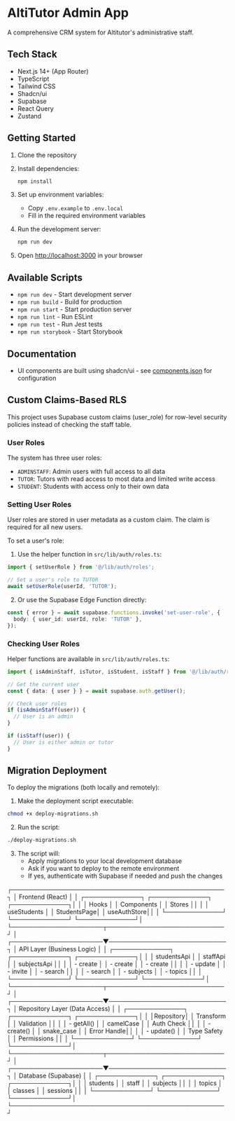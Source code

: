 # AltiTutor Admin App

A comprehensive CRM system for Altitutor's administrative staff.

## Tech Stack

- Next.js 14+ (App Router)
- TypeScript
- Tailwind CSS
- Shadcn/ui
- Supabase
- React Query
- Zustand

## Getting Started

1. Clone the repository
2. Install dependencies:
   ```bash
   npm install
   ```
3. Set up environment variables:
   - Copy `.env.example` to `.env.local`
   - Fill in the required environment variables

4. Run the development server:
   ```bash
   npm run dev
   ```

5. Open [http://localhost:3000](http://localhost:3000) in your browser

## Available Scripts

- `npm run dev` - Start development server
- `npm run build` - Build for production
- `npm run start` - Start production server
- `npm run lint` - Run ESLint
- `npm run test` - Run Jest tests
- `npm run storybook` - Start Storybook

## Documentation

- UI components are built using shadcn/ui - see [components.json](components.json) for configuration

## Custom Claims-Based RLS

This project uses Supabase custom claims (user_role) for row-level security policies instead of checking the staff table. 

### User Roles

The system has three user roles:
- `ADMINSTAFF`: Admin users with full access to all data
- `TUTOR`: Tutors with read access to most data and limited write access
- `STUDENT`: Students with access only to their own data

### Setting User Roles

User roles are stored in user metadata as a custom claim. The claim is required for all new users.

To set a user's role:
1. Use the helper function in `src/lib/auth/roles.ts`: 
```typescript
import { setUserRole } from '@/lib/auth/roles';

// Set a user's role to TUTOR
await setUserRole(userId, 'TUTOR');
```

2. Or use the Supabase Edge Function directly:
```typescript
const { error } = await supabase.functions.invoke('set-user-role', {
  body: { user_id: userId, role: 'TUTOR' },
});
```

### Checking User Roles

Helper functions are available in `src/lib/auth/roles.ts`:
```typescript
import { isAdminStaff, isTutor, isStudent, isStaff } from '@/lib/auth/roles';

// Get the current user
const { data: { user } } = await supabase.auth.getUser();

// Check user roles
if (isAdminStaff(user)) {
  // User is an admin
}

if (isStaff(user)) {
  // User is either admin or tutor
}
```

## Migration Deployment

To deploy the migrations (both locally and remotely):

1. Make the deployment script executable:
```bash
chmod +x deploy-migrations.sh
```

2. Run the script:
```bash
./deploy-migrations.sh
```

3. The script will:
   - Apply migrations to your local development database
   - Ask if you want to deploy to the remote environment
   - If yes, authenticate with Supabase if needed and push the changes
 


┌─────────────────────────────────────────────────┐
│                 Frontend (React)                │
│  ┌─────────────┐ ┌─────────────┐ ┌─────────────┐│
│  │   Hooks     │ │ Components  │ │   Stores    ││
│  │ useStudents │ │ StudentsPage│ │ useAuthStore││
│  └─────────────┘ └─────────────┘ └─────────────┘│
└─────────────────────┬───────────────────────────┘
                      │
┌─────────────────────▼───────────────────────────┐
│              API Layer (Business Logic)         │
│  ┌─────────────┐ ┌─────────────┐ ┌─────────────┐│
│  │ studentsApi │ │  staffApi   │ │ subjectsApi ││
│  │ - create    │ │ - create    │ │ - create    ││
│  │ - update    │ │ - invite    │ │ - search    ││
│  │ - search    │ │ - subjects  │ │ - topics    ││
│  └─────────────┘ └─────────────┘ └─────────────┘│
└─────────────────────┬───────────────────────────┘
                      │
┌─────────────────────▼───────────────────────────┐
│            Repository Layer (Data Access)       │
│  ┌─────────────┐ ┌─────────────┐ ┌─────────────┐│
│  │Repository<T>│ │ Transform   │ │ Validation  ││
│  │ - getAll()  │ │ camelCase   │ │ Auth Check  ││
│  │ - create()  │ │ snake_case  │ │ Error Handle││
│  │ - update()  │ │ Type Safety │ │ Permissions ││
│  └─────────────┘ └─────────────┘ └─────────────┘│
└─────────────────────┬───────────────────────────┘
                      │
┌─────────────────────▼───────────────────────────┐
│               Database (Supabase)               │
│  ┌─────────────┐ ┌─────────────┐ ┌─────────────┐│
│  │   students  │ │    staff    │ │  subjects   ││
│  │   topics    │ │   classes   │ │  sessions   ││
│  └─────────────┘ └─────────────┘ └─────────────┘│
└─────────────────────────────────────────────────┘